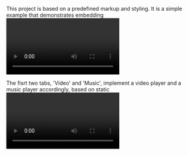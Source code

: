 This project is based on a predefined markup and styling. 
It is a simple example that demonstrates
embedding <video> and <audio> elements in a webpage.

The fisrt two tabs, 'Video' and 'Music', 
implement a video player and a music player accordingly,
based on static <video> and <audio> tags.
Both players can play a single media file.
The third tab 'Radio' contains a list of predefined
radio stations. Having been selected by a user,
a desired radio is played via Audio object,
created in javascript.
